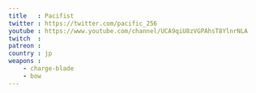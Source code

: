 ```yaml
---
title   : Pacifist
twitter : https://twitter.com/pacific_256
youtube : https://www.youtube.com/channel/UCA9qiU8zVGPAhsT8YlnrNLA
twitch  :
patreon :
country : jp
weapons :
    - charge-blade
    - bow
---
```

